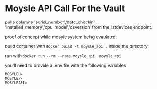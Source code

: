 # Moysle API Call For the Vault

pulls columns 'serial_number','date_checkin', 'installed_memory','cpu_model','osversion' from the listdevices endpoint.

proof of concept while mosyle system being evaulated. 



build container with ```docker build -t moysle_api .``` inside the directory

run with ```docker run --rm --name moysle_api  moysle_api ```

you'll need to provide a .env file with the following variables
```
MOSYLEU=
MOSYLEP=
MOSYLEAPI=
```
